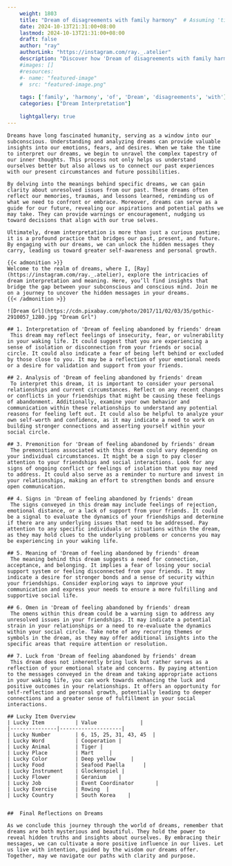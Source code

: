 ```yaml
---
    weight: 1803
    title: "Dream of disagreements with family harmony"  # Assuming 'title' column exists
    date: 2024-10-13T21:31:00+08:00
    lastmod: 2024-10-13T21:31:00+08:00
    draft: false
    author: "ray"
    authorLink: "https://instagram.com/ray._.atelier"
    description: "Discover how 'Dream of disagreements with family harmony' can interpret your future and uncover its significant meanings in your life."
    #images: []
    #resources:
    #- name: "featured-image"
    #  src: "featured-image.png"
    
    tags: ['family', 'harmony', 'of', 'Dream', 'disagreements', 'with']
    categories: ["Dream Interpretation"]
    
    lightgallery: true
---
```

    
    Dreams have long fascinated humanity, serving as a window into our subconscious. Understanding and analyzing dreams can provide valuable insights into our emotions, fears, and desires. When we take the time to interpret our dreams, we begin to unravel the complex tapestry of our inner thoughts. This process not only helps us understand ourselves better but also allows us to connect our past experiences with our present circumstances and future possibilities.
    
    By delving into the meanings behind specific dreams, we can gain clarity about unresolved issues from our past. These dreams often reflect our memories, traumas, and lessons learned, reminding us of what we need to confront or embrace. Moreover, dreams can serve as a guide for our future, revealing our aspirations and potential paths we may take. They can provide warnings or encouragement, nudging us toward decisions that align with our true selves.
    
    Ultimately, dream interpretation is more than just a curious pastime; it is a profound practice that bridges our past, present, and future. By engaging with our dreams, we can unlock the hidden messages they carry, leading us toward greater self-awareness and personal growth.
    
    {{< admonition >}}
    Welcome to the realm of dreams, where I, [Ray](https://instagram.com/ray._.atelier), explore the intricacies of dream interpretation and meaning. Here, you’ll find insights that bridge the gap between your subconscious and conscious mind. Join me on a journey to uncover the hidden messages in your dreams.
    {{< /admonition >}}
    
    ![Dream Grl](https://cdn.pixabay.com/photo/2017/11/02/03/35/gothic-2910057_1280.jpg "Dream Grl")
    
    ## 1. Interpretation of 'Dream of feeling abandoned by friends' dream
     This dream may reflect feelings of insecurity, fear, or vulnerability in your waking life. It could suggest that you are experiencing a sense of isolation or disconnection from your friends or social circle. It could also indicate a fear of being left behind or excluded by those close to you. It may be a reflection of your emotional needs or a desire for validation and support from your friends.
    
    ## 2. Analysis of 'Dream of feeling abandoned by friends' dream
     To interpret this dream, it is important to consider your personal relationships and current circumstances. Reflect on any recent changes or conflicts in your friendships that might be causing these feelings of abandonment. Additionally, examine your own behavior and communication within these relationships to understand any potential reasons for feeling left out. It could also be helpful to analyze your own self-worth and confidence, as it may indicate a need to work on building stronger connections and asserting yourself within your social circle.
    
    ## 3. Premonition for 'Dream of feeling abandoned by friends' dream
     The premonitions associated with this dream could vary depending on your individual circumstances. It might be a sign to pay closer attention to your friendships and social interactions. Look for any signs of ongoing conflict or feelings of isolation that you may need to address. It could also serve as a reminder to nurture and invest in your relationships, making an effort to strengthen bonds and ensure open communication.
    
    ## 4. Signs in 'Dream of feeling abandoned by friends' dream
     The signs conveyed in this dream may include feelings of rejection, emotional distance, or a lack of support from your friends. It could be a signal to evaluate the dynamics of your friendships and determine if there are any underlying issues that need to be addressed. Pay attention to any specific individuals or situations within the dream, as they may hold clues to the underlying problems or concerns you may be experiencing in your waking life.
    
    ## 5. Meaning of 'Dream of feeling abandoned by friends' dream
     The meaning behind this dream suggests a need for connection, acceptance, and belonging. It implies a fear of losing your social support system or feeling disconnected from your friends. It may indicate a desire for stronger bonds and a sense of security within your friendships. Consider exploring ways to improve your communication and express your needs to ensure a more fulfilling and supportive social life.
    
    ## 6. Omen in 'Dream of feeling abandoned by friends' dream
     The omens within this dream could be a warning sign to address any unresolved issues in your friendships. It may indicate a potential strain in your relationships or a need to re-evaluate the dynamics within your social circle. Take note of any recurring themes or symbols in the dream, as they may offer additional insights into the specific areas that require attention or resolution.
    
    ## 7. Luck from 'Dream of feeling abandoned by friends' dream
     This dream does not inherently bring luck but rather serves as a reflection of your emotional state and concerns. By paying attention to the messages conveyed in the dream and taking appropriate actions in your waking life, you can work towards enhancing the luck and positive outcomes in your relationships. It offers an opportunity for self-reflection and personal growth, potentially leading to deeper connections and a greater sense of fulfillment in your social interactions.
    
    ## Lucky Item Overview
    | Lucky Item          | Value              |
    |---------------|--------------------|
    | Lucky Number        | 6, 15, 25, 31, 43, 45  |
    | Lucky Word          | Cooperation |
    | Lucky Animal        | Tiger |
    | Lucky Place         | Mart     |
    | Lucky Color         | Deep yellow     |
    | Lucky Food          | Seafood Paella      |
    | Lucky Instrument    | Glockenspiel |
    | Lucky Flower        | Geranium    |
    | Lucky Job           | Event Coordinator       |
    | Lucky Exercise      | Rowing  |
    | Lucky Country       | South Korea    |
    
    
    ##  Final Reflections on Dreams
    
    As we conclude this journey through the world of dreams, remember that dreams are both mysterious and beautiful. They hold the power to reveal hidden truths and insights about ourselves. By embracing their messages, we can cultivate a more positive influence in our lives. Let us live with intention, guided by the wisdom our dreams offer. Together, may we navigate our paths with clarity and purpose.
    